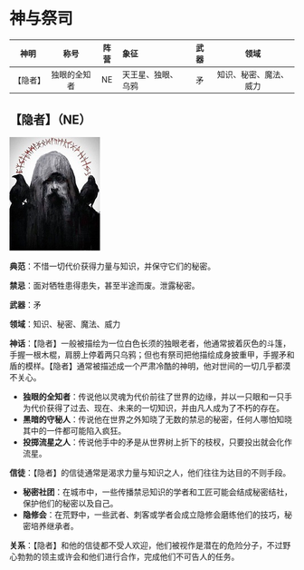 # 神与祭司

|神明|称号|阵营|象征|武器|领域|
|:-:|:-:|:-:|:-|:-:|:-:|
|【隐者】|独眼的全知者|NE|天王星、独眼、乌鸦|矛|知识、秘密、魔法、威力|

## 【隐者】（NE）

![](./pic/odin.jpg)

**典范**：不惜一切代价获得力量与知识，并保守它们的秘密。

**禁忌**：面对牺牲患得患失，甚至半途而废。泄露秘密。

**武器**：矛

**领域**：知识、秘密、魔法、威力

**神话**：【隐者】一般被描绘为一位白色长须的独眼老者，他通常披着灰色的斗篷，手握一根木棍，肩膀上停着两只乌鸦；但也有祭司把他描绘成身披重甲，手握矛和盾的模样。【隐者】通常被描述成一个严肃冷酷的神明，他对世间的一切几乎都漠不关心。
- **独眼的全知者**：传说他以灵魂为代价前往了世界的边缘，并以一只眼和一只手为代价获得了过去、现在、未来的一切知识，并由凡人成为了不朽的存在。
- **黑暗的守秘人**：传说他在世界之外知晓了无数的禁忌的秘密，任何人哪怕知晓其中的一件都可能陷入疯狂。
- **投掷流星之人**：传说他手中的矛是从世界树上折下的枝杈，只要投出就会化作流星。

**信徒**：【隐者】的信徒通常是渴求力量与知识之人，他们往往为达目的不则手段。
- **秘密社团**：在城市中，一些传播禁忌知识的学者和工匠可能会结成秘密结社，保护他们的秘密以及自己。
- **隐修会**：在荒野中，一些武者、刺客或学者会成立隐修会磨练他们的技巧，秘密培养继承者。

**关系**：【隐者】和他的信徒都不受人欢迎，他们被视作是潜在的危险分子，不过野心勃勃的领主或许会和他们进行合作，完成他们不可告人的任务。
